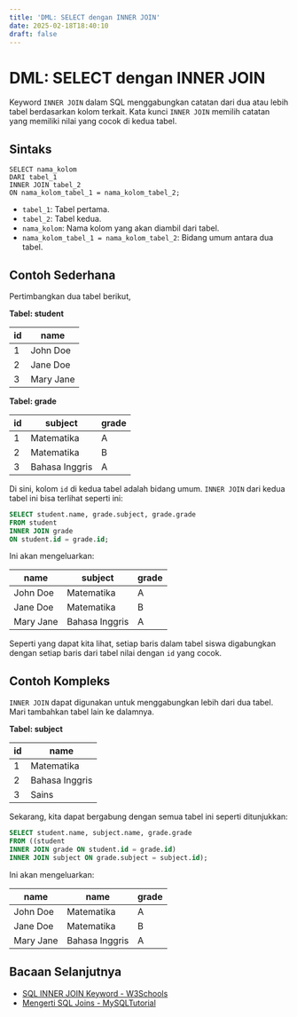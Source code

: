```yaml
---
title: 'DML: SELECT dengan INNER JOIN'
date: 2025-02-18T18:40:10
draft: false
---
```


# DML: SELECT dengan INNER JOIN

Keyword `INNER JOIN` dalam SQL menggabungkan catatan dari dua atau lebih tabel berdasarkan kolom terkait. Kata kunci `INNER JOIN` memilih catatan yang memiliki nilai yang cocok di kedua tabel.

## Sintaks

```
SELECT nama_kolom
DARI tabel_1
INNER JOIN tabel_2
ON nama_kolom_tabel_1 = nama_kolom_tabel_2;

```

- `tabel_1`: Tabel pertama.
- `tabel_2`: Tabel kedua.
- `nama_kolom`: Nama kolom yang akan diambil dari tabel.
- `nama_kolom_tabel_1 = nama_kolom_tabel_2`: Bidang umum antara dua tabel.

## Contoh Sederhana

Pertimbangkan dua tabel berikut,

**Tabel: student**

| id  | name      |
| --- | --------- |
| 1   | John Doe  |
| 2   | Jane Doe  |
| 3   | Mary Jane |

**Tabel: grade**

| id  | subject        | grade |
| --- | -------------- | ----- |
| 1   | Matematika     | A     |
| 2   | Matematika     | B     |
| 3   | Bahasa Inggris | A     |

Di sini, kolom `id` di kedua tabel adalah bidang umum. `INNER JOIN` dari kedua tabel ini bisa terlihat seperti ini:

```sql
SELECT student.name, grade.subject, grade.grade
FROM student
INNER JOIN grade
ON student.id = grade.id;
```

Ini akan mengeluarkan:

| name      | subject        | grade |
| --------- | -------------- | ----- |
| John Doe  | Matematika     | A     |
| Jane Doe  | Matematika     | B     |
| Mary Jane | Bahasa Inggris | A     |

Seperti yang dapat kita lihat, setiap baris dalam tabel siswa digabungkan dengan setiap baris dari tabel nilai dengan `id` yang cocok.

## Contoh Kompleks

`INNER JOIN` dapat digunakan untuk menggabungkan lebih dari dua tabel. Mari tambahkan tabel lain ke dalamnya.

**Tabel: subject**

| id  | name           |
| --- | -------------- |
| 1   | Matematika     |
| 2   | Bahasa Inggris |
| 3   | Sains          |

Sekarang, kita dapat bergabung dengan semua tabel ini seperti ditunjukkan:

```sql
SELECT student.name, subject.name, grade.grade
FROM ((student
INNER JOIN grade ON student.id = grade.id)
INNER JOIN subject ON grade.subject = subject.id);
```

Ini akan mengeluarkan:

| name      | name           | grade |
| --------- | -------------- | ----- |
| John Doe  | Matematika     | A     |
| Jane Doe  | Matematika     | B     |
| Mary Jane | Bahasa Inggris | A     |

## Bacaan Selanjutnya

- [SQL INNER JOIN Keyword - W3Schools](https://www.w3schools.com/sql/sql_join_inner.asp)
- [Mengerti SQL Joins - MySQLTutorial](https://www.mysqltutorial.org/mysql-inner-join.aspx/)

